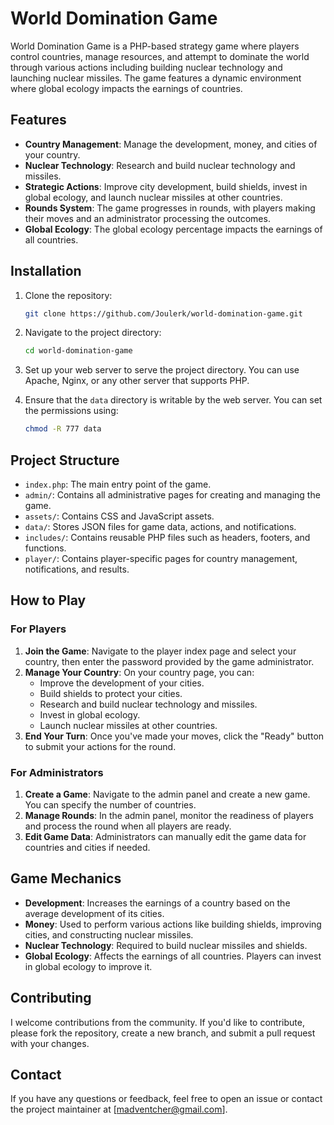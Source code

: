 # World Domination Game

World Domination Game is a PHP-based strategy game where players control countries, manage resources, and attempt to dominate the world through various actions including building nuclear technology and launching nuclear missiles. The game features a dynamic environment where global ecology impacts the earnings of countries.

## Features

- **Country Management**: Manage the development, money, and cities of your country.
- **Nuclear Technology**: Research and build nuclear technology and missiles.
- **Strategic Actions**: Improve city development, build shields, invest in global ecology, and launch nuclear missiles at other countries.
- **Rounds System**: The game progresses in rounds, with players making their moves and an administrator processing the outcomes.
- **Global Ecology**: The global ecology percentage impacts the earnings of all countries.

## Installation

1. Clone the repository:
    ```bash
    git clone https://github.com/Joulerk/world-domination-game.git
    ```

2. Navigate to the project directory:
    ```bash
    cd world-domination-game
    ```

3. Set up your web server to serve the project directory. You can use Apache, Nginx, or any other server that supports PHP.

4. Ensure that the `data` directory is writable by the web server. You can set the permissions using:
    ```bash
    chmod -R 777 data
    ```

## Project Structure

- `index.php`: The main entry point of the game.
- `admin/`: Contains all administrative pages for creating and managing the game.
- `assets/`: Contains CSS and JavaScript assets.
- `data/`: Stores JSON files for game data, actions, and notifications.
- `includes/`: Contains reusable PHP files such as headers, footers, and functions.
- `player/`: Contains player-specific pages for country management, notifications, and results.

## How to Play

### For Players

1. **Join the Game**: Navigate to the player index page and select your country, then enter the password provided by the game administrator.
2. **Manage Your Country**: On your country page, you can:
   - Improve the development of your cities.
   - Build shields to protect your cities.
   - Research and build nuclear technology and missiles.
   - Invest in global ecology.
   - Launch nuclear missiles at other countries.
3. **End Your Turn**: Once you've made your moves, click the "Ready" button to submit your actions for the round.

### For Administrators

1. **Create a Game**: Navigate to the admin panel and create a new game. You can specify the number of countries.
2. **Manage Rounds**: In the admin panel, monitor the readiness of players and process the round when all players are ready.
3. **Edit Game Data**: Administrators can manually edit the game data for countries and cities if needed.

## Game Mechanics

- **Development**: Increases the earnings of a country based on the average development of its cities.
- **Money**: Used to perform various actions like building shields, improving cities, and constructing nuclear missiles.
- **Nuclear Technology**: Required to build nuclear missiles and shields.
- **Global Ecology**: Affects the earnings of all countries. Players can invest in global ecology to improve it.

## Contributing

I welcome contributions from the community. If you'd like to contribute, please fork the repository, create a new branch, and submit a pull request with your changes.

## Contact

If you have any questions or feedback, feel free to open an issue or contact the project maintainer at [madventcher@gmail.com].
